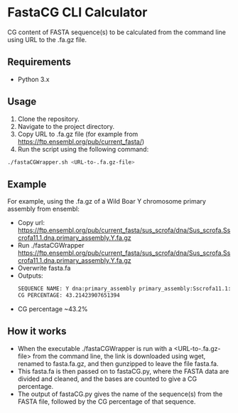 # FastaCG CLI Calculator

CG content of FASTA sequence(s) to be calculated from the command line using URL to the .fa.gz file.

## Requirements
- Python 3.x

## Usage
1. Clone the repository.
2. Navigate to the project directory.
3. Copy URL to .fa.gz file (for example from https://ftp.ensembl.org/pub/current_fasta/)
4. Run the script using the following command:

```bash
./fastaCGWrapper.sh <URL-to-.fa.gz-file>
```
## Example
For example, using the .fa.gz of a Wild Boar Y chromosome primary assembly from ensembl:
 - Copy url: https://ftp.ensembl.org/pub/current_fasta/sus_scrofa/dna/Sus_scrofa.Sscrofa11.1.dna.primary_assembly.Y.fa.gz
 - Run ./fastaCGWrapper https://ftp.ensembl.org/pub/current_fasta/sus_scrofa/dna/Sus_scrofa.Sscrofa11.1.dna.primary_assembly.Y.fa.gz
 - Overwrite fasta.fa
 - Outputs:
   ```bash
   SEQUENCE NAME: Y dna:primary_assembly primary_assembly:Sscrofa11.1:Y:1:43547828:1 REF:
   CG PERCENTAGE: 43.21423907651394
   ```
 - CG percentage ~43.2%

## How it works
 - When the executable ./fastaCGWrapper is run with a <URL-to-.fa.gz-file> from the command line, the link is downloaded using wget, renamed to fasta.fa.gz, and then gunzipped to leave the file fasta.fa.
 - This fasta.fa is then passed on to fastaCG.py, where the FASTA data are divided and cleaned, and the bases are counted to give a CG percentage.
 - The output of fastaCG.py gives the name of the sequence(s) from the FASTA file, followed by the CG percentage of that sequence.

